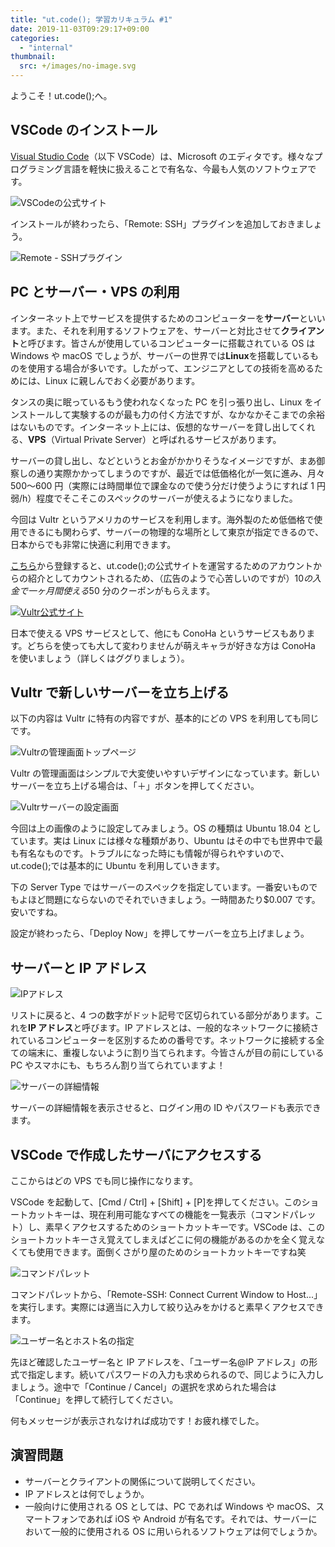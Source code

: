 ```yaml
---
title: "ut.code(); 学習カリキュラム #1"
date: 2019-11-03T09:29:17+09:00
categories:
  - "internal"
thumbnail:
  src: +/images/no-image.svg
---
```


ようこそ！ut.code();へ。

## VSCode のインストール

[Visual Studio Code](https://code.visualstudio.com/)（以下 VSCode）は、Microsoft のエディタです。様々なプログラミング言語を軽快に扱えることで有名な、今最も人気のソフトウェアです。

![VSCodeの公式サイト](./vscode-official.webp)

インストールが終わったら、「Remote: SSH」プラグインを追加しておきましょう。

![Remote - SSHプラグイン](./remote-ssh.webp)

## PC とサーバー・VPS の利用

インターネット上でサービスを提供するためのコンピューターを**サーバー**といいます。また、それを利用するソフトウェアを、サーバーと対比させて**クライアント**と呼びます。皆さんが使用しているコンピューターに搭載されている OS は Windows や macOS でしょうが、サーバーの世界では**Linux**を搭載しているものを使用する場合が多いです。したがって、エンジニアとしての技術を高めるためには、Linux に親しんでおく必要があります。

タンスの奥に眠っているもう使われなくなった PC を引っ張り出し、Linux をインストールして実験するのが最も力の付く方法ですが、なかなかそこまでの余裕はないものです。インターネット上には、仮想的なサーバーを貸し出してくれる、**VPS**（Virtual Private Server）と呼ばれるサービスがあります。

サーバーの貸し出し、などというとお金がかかりそうなイメージですが、まあ御察しの通り実際かかってしまうのですが、最近では低価格化が一気に進み、月々 500〜600 円（実際には時間単位で課金なので使う分だけ使うようにすれば 1 円弱/h）程度でそこそこのスペックのサーバーが使えるようになりました。

今回は Vultr というアメリカのサービスを利用します。海外製のため低価格で使用できるにも関わらず、サーバーの物理的な場所として東京が指定できるので、日本からでも非常に快適に利用できます。

[こちら](https://www.vultr.com/?ref=8284679-4F)から登録すると、ut.code();の公式サイトを運営するためのアカウントからの紹介としてカウントされるため、（広告のようで心苦しいのですが）$10 の入金で一ヶ月間使える$50 分のクーポンがもらえます。

[![Vultr公式サイト](./vultr-home.webp)](https://www.vultr.com/?ref=8284679-4F)

日本で使える VPS サービスとして、他にも ConoHa というサービスもあります。どちらを使っても大して変わりませんが萌えキャラが好きな方は ConoHa を使いましょう（詳しくはググりましょう）。

## Vultr で新しいサーバーを立ち上げる

以下の内容は Vultr に特有の内容ですが、基本的にどの VPS を利用しても同じです。

![Vultrの管理画面トップページ](./vultr-admin.webp)

Vultr の管理画面はシンプルで大変使いやすいデザインになっています。新しいサーバーを立ち上げる場合は、「＋」ボタンを押してください。

![Vultrサーバーの設定画面](./launch-instance.webp)

今回は上の画像のように設定してみましょう。OS の種類は Ubuntu 18.04 としています。実は Linux には様々な種類があり、Ubuntu はその中でも世界中で最も有名なものです。トラブルになった時にも情報が得られやすいので、ut.code();では基本的に Ubuntu を利用していきます。

下の Server Type ではサーバーのスペックを指定しています。一番安いものでもよほど問題にならないのでそれでいきましょう。一時間あたり$0.007 です。安いですね。

設定が終わったら、「Deploy Now」を押してサーバーを立ち上げましょう。

## サーバーと IP アドレス

![IPアドレス](./ip-address.webp)

リストに戻ると、4 つの数字がドット記号で区切られている部分があります。これを**IP アドレス**と呼びます。IP アドレスとは、一般的なネットワークに接続されているコンピューターを区別するための番号です。ネットワークに接続する全ての端末に、重複しないように割り当てられます。今皆さんが目の前にしている PC やスマホにも、もちろん割り当てられていますよ！

![サーバーの詳細情報](./server-info.webp)

サーバーの詳細情報を表示させると、ログイン用の ID やパスワードも表示できます。

## VSCode で作成したサーバにアクセスする

ここからはどの VPS でも同じ操作になります。

VSCode を起動して、\[Cmd / Ctrl\] + \[Shift\] + \[P\]を押してください。このショートカットキーは、現在利用可能なすべての機能を一覧表示（コマンドパレット）し、素早くアクセスするためのショートカットキーです。VSCode は、このショートカットキーさえ覚えてしまえばどこに何の機能があるのかを全く覚えなくても使用できます。面倒くさがり屋のためのショートカットキーですね笑

![コマンドパレット](./command-palette.webp)

コマンドパレットから、「Remote-SSH: Connect Current Window to Host...」を実行します。実際には適当に入力して絞り込みをかけると素早くアクセスできます。

![ユーザー名とホスト名の指定](./connection-string.webp)

先ほど確認したユーザー名と IP アドレスを、「ユーザー名@IP アドレス」の形式で指定します。続いてパスワードの入力も求められるので、同じように入力しましょう。途中で「Continue / Cancel」の選択を求められた場合は「Continue」を押して続行してください。

何もメッセージが表示されなければ成功です！お疲れ様でした。

## 演習問題

- サーバーとクライアントの関係について説明してください。
- IP アドレスとは何でしょうか。
- 一般向けに使用される OS としては、PC であれば Windows や macOS、スマートフォンであれば iOS や Android が有名です。それでは、サーバーにおいて一般的に使用される OS に用いられるソフトウェアは何でしょうか。
